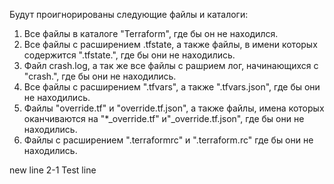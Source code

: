 Будут проигнорированы следующие файлы и каталоги:
1. Все файлы в каталоге "Terraform", где бы он не находился.
2. Все файлы с расширением .tfstate, а также файлы, в имени которых содержится ".tfstate.", где бы они не находились.
3. Файл crash.log, а так же все файлы с рашрием лог, начинающихся с "crash.", где бы они не находились.
4. Все файлы с расширением ".tfvars", а также ".tfvars.json", где бы они не находились.
5. Файлы "override.tf" и "override.tf.json", а также файлы, имена которых оканчиваются на "*_override.tf" и"_override.tf.json", где бы они не находились.
6. Файлы с расширением ".terraformrc" и ".terraform.rc" где бы они не находились.

new line 2-1
Test line
